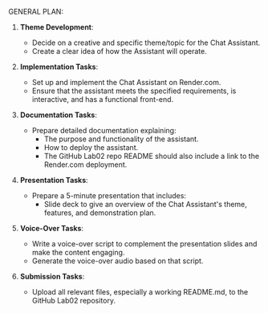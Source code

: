 GENERAL PLAN:
1. **Theme Development**:
   - Decide on a creative and specific theme/topic for the Chat Assistant.
   - Create a clear idea of how the Assistant will operate.

2. **Implementation Tasks**:
   - Set up and implement the Chat Assistant on Render.com.
   - Ensure that the assistant meets the specified requirements, is interactive, and has a functional front-end.

3. **Documentation Tasks**:
   - Prepare detailed documentation explaining:
     - The purpose and functionality of the assistant.
     - How to deploy the assistant.
     - The GitHub Lab02 repo README should also include a link to the Render.com deployment.

4. **Presentation Tasks**:
   - Prepare a 5-minute presentation that includes:
     - Slide deck to give an overview of the Chat Assistant's theme, features, and demonstration plan.

5. **Voice-Over Tasks**:
   - Write a voice-over script to complement the presentation slides and make the content engaging.
   - Generate the voice-over audio based on that script.

6. **Submission Tasks**:
   - Upload all relevant files, especially a working README.md, to the GitHub Lab02 repository.